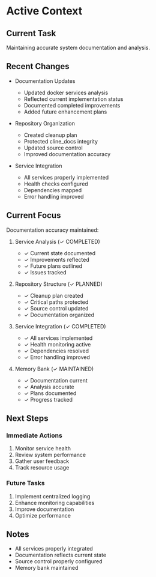 # Active Context

## Current Task
Maintaining accurate system documentation and analysis.

## Recent Changes
- Documentation Updates
  * Updated docker services analysis
  * Reflected current implementation status
  * Documented completed improvements
  * Added future enhancement plans

- Repository Organization
  * Created cleanup plan
  * Protected cline_docs integrity
  * Updated source control
  * Improved documentation accuracy

- Service Integration
  * All services properly implemented
  * Health checks configured
  * Dependencies mapped
  * Error handling improved

## Current Focus
Documentation accuracy maintained:

1. Service Analysis (✓ COMPLETED)
   - ✓ Current state documented
   - ✓ Improvements reflected
   - ✓ Future plans outlined
   - ✓ Issues tracked

2. Repository Structure (✓ PLANNED)
   - ✓ Cleanup plan created
   - ✓ Critical paths protected
   - ✓ Source control updated
   - ✓ Documentation organized

3. Service Integration (✓ COMPLETED)
   - ✓ All services implemented
   - ✓ Health monitoring active
   - ✓ Dependencies resolved
   - ✓ Error handling improved

4. Memory Bank (✓ MAINTAINED)
   - ✓ Documentation current
   - ✓ Analysis accurate
   - ✓ Plans documented
   - ✓ Progress tracked

## Next Steps

### Immediate Actions
1. Monitor service health
2. Review system performance
3. Gather user feedback
4. Track resource usage

### Future Tasks
1. Implement centralized logging
2. Enhance monitoring capabilities
3. Improve documentation
4. Optimize performance

## Notes
- All services properly integrated
- Documentation reflects current state
- Source control properly configured
- Memory bank maintained